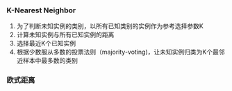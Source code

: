 ### K-Nearest Neighbor
1. 为了判断未知实例的类别，以所有已知类别的实例作为参考选择参数K
2. 计算未知实例与所有已知实例的距离
3. 选择最近K个已知实例
4. 根据少数服从多数的投票法则（majority-voting)，让未知实例归类为K个最邻近样本中最多数的类别

### 欧式距离

